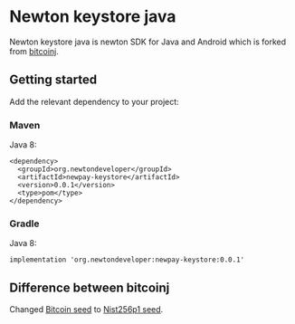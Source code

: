 
# Newton keystore java 

Newton keystore java is newton SDK for Java and Android which is forked from [bitcoinj](https://github.com/bitcoinj/bitcoinj).

## Getting started

Add the relevant dependency to your project:

### Maven
Java 8:

```
<dependency>
  <groupId>org.newtondeveloper</groupId>
  <artifactId>newpay-keystore</artifactId>
  <version>0.0.1</version>
  <type>pom</type>
</dependency>
```

### Gradle
Java 8:
```
implementation 'org.newtondeveloper:newpay-keystore:0.0.1'
```

## Difference between bitcoinj

Changed [Bitcoin seed](https://github.com/bitcoinj/bitcoinj/blob/master/core/src/main/java/org/bitcoinj/crypto/HDKeyDerivation.java#L65) to [Nist256p1 seed](https://github.com/newtondevelop/newton-keystore-java/blob/master/core/src/main/java/org/bitcoinj/crypto/HDKeyDerivation.java#L65).
